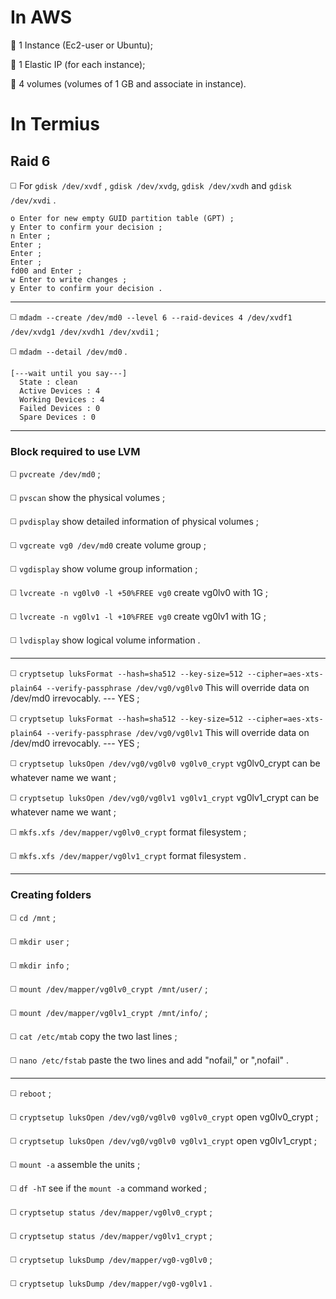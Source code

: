 # **In AWS**

🔴 1 Instance (Ec2-user or Ubuntu);

🔴 1 Elastic IP (for each instance);

🔴 4 volumes (volumes of 1 GB and associate in instance).

# **In Termius**

## Raid 6

◻️ For `gdisk /dev/xvdf` , `gdisk /dev/xvdg`, `gdisk /dev/xvdh` and `gdisk /dev/xvdi` .
```
o Enter for new empty GUID partition table (GPT) ;
y Enter to confirm your decision ;
n Enter ;
Enter ;
Enter ;
Enter ;
fd00 and Enter ;
w Enter to write changes ;
y Enter to confirm your decision .
```
________________________________________________________
◻️ `mdadm --create /dev/md0 --level 6 --raid-devices 4 /dev/xvdf1 /dev/xvdg1 /dev/xvdh1 /dev/xvdi1` ;

◻️ `mdadm --detail /dev/md0` .
```
[---wait until you say---]
  State : clean
  Active Devices : 4
  Working Devices : 4
  Failed Devices : 0
  Spare Devices : 0
```
________________________________________________________
### Block required to use LVM

◻️ `pvcreate /dev/md0` ;

◻️ `pvscan` show the physical volumes ;

◻️ `pvdisplay` show detailed information of physical volumes ;

◻️ `vgcreate vg0 /dev/md0` create volume group ;

◻️ `vgdisplay` show volume group information ;

◻️ `lvcreate -n vg0lv0 -l +50%FREE vg0` create vg0lv0 with 1G ;

◻️ `lvcreate -n vg0lv1 -l +10%FREE vg0` create vg0lv1 with 1G ;

◻️ `lvdisplay` show logical volume information .
________________________________________________________
◻️ `cryptsetup luksFormat --hash=sha512 --key-size=512 --cipher=aes-xts-plain64 --verify-passphrase /dev/vg0/vg0lv0` This will override data on /dev/md0 irrevocably. --- YES ;

◻️ `cryptsetup luksFormat --hash=sha512 --key-size=512 --cipher=aes-xts-plain64 --verify-passphrase /dev/vg0/vg0lv1` This will override data on /dev/md0 irrevocably. --- YES ;

◻️ `cryptsetup luksOpen /dev/vg0/vg0lv0 vg0lv0_crypt` vg0lv0_crypt can be whatever name we want ;

◻️ `cryptsetup luksOpen /dev/vg0/vg0lv1 vg0lv1_crypt` vg0lv1_crypt can be whatever name we want ;

◻️ `mkfs.xfs /dev/mapper/vg0lv0_crypt` format filesystem ;

◻️ `mkfs.xfs /dev/mapper/vg0lv1_crypt` format filesystem .
________________________________________________________
### Creating folders

◻️ `cd /mnt` ;

◻️ `mkdir user` ;

◻️ `mkdir info` ;

◻️ `mount /dev/mapper/vg0lv0_crypt /mnt/user/` ;

◻️ `mount /dev/mapper/vg0lv1_crypt /mnt/info/` ;

◻️ `cat /etc/mtab` copy the two last lines ;

◻️ `nano /etc/fstab` paste the two lines and add "nofail," or ",nofail" .
________________________________________________________
◻️ `reboot` ;

◻️ `cryptsetup luksOpen /dev/vg0/vg0lv0 vg0lv0_crypt` open vg0lv0_crypt ;

◻️ `cryptsetup luksOpen /dev/vg0/vg0lv0 vg0lv1_crypt` open vg0lv1_crypt ;

◻️ `mount -a` assemble the units ;

◻️ `df -hT` see if the `mount -a` command worked ;

◻️ `cryptsetup status /dev/mapper/vg0lv0_crypt` ;

◻️ `cryptsetup status /dev/mapper/vg0lv1_crypt` ;

◻️ `cryptsetup luksDump /dev/mapper/vg0-vg0lv0` ;

◻️ `cryptsetup luksDump /dev/mapper/vg0-vg0lv1` .
